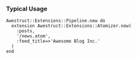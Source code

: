 ### Typical Usage

    Awestruct::Extensions::Pipeline.new do
      extension Awestruct::Extensions::Atomizer.new( 
        :posts, 
        '/news.atom',
        :feed_title=>'Awesome Blog Inc.' 
      )
    end


